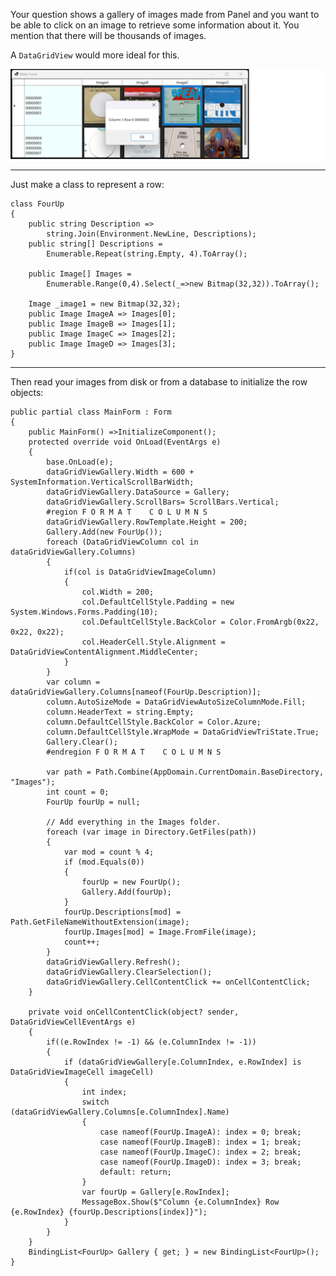 Your question shows a gallery of images made from Panel and you want to be able to click on an image to retrieve some information about it. You mention that there will be thousands of images. 

A `DataGridView` would more ideal for this. 

![screenshot](https://github.com/IVSoftware/dgv-music-record-store-gallery/blob/master/dgv-music-record-store-gallery/Screenshots/screenshot.png)

***
Just make a class to represent a row:

    class FourUp
    {
        public string Description =>
            string.Join(Environment.NewLine, Descriptions);
        public string[] Descriptions =
            Enumerable.Repeat(string.Empty, 4).ToArray();

        public Image[] Images = 
            Enumerable.Range(0,4).Select(_=>new Bitmap(32,32)).ToArray();

        Image _image1 = new Bitmap(32,32);
        public Image ImageA => Images[0];
        public Image ImageB => Images[1];
        public Image ImageC => Images[2];
        public Image ImageD => Images[3];
    }

***
Then read your images from disk or from a database to initialize the row objects:

    public partial class MainForm : Form
    {
        public MainForm() =>InitializeComponent();
        protected override void OnLoad(EventArgs e)
        {
            base.OnLoad(e);
            dataGridViewGallery.Width = 600 + SystemInformation.VerticalScrollBarWidth;
            dataGridViewGallery.DataSource = Gallery;
            dataGridViewGallery.ScrollBars= ScrollBars.Vertical;
            #region F O R M A T    C O L U M N S
            dataGridViewGallery.RowTemplate.Height = 200;
            Gallery.Add(new FourUp());
            foreach (DataGridViewColumn col in dataGridViewGallery.Columns)
            {
                if(col is DataGridViewImageColumn)
                {
                    col.Width = 200;
                    col.DefaultCellStyle.Padding = new System.Windows.Forms.Padding(10);
                    col.DefaultCellStyle.BackColor = Color.FromArgb(0x22, 0x22, 0x22);
                    col.HeaderCell.Style.Alignment = DataGridViewContentAlignment.MiddleCenter;
                }
            }
            var column = dataGridViewGallery.Columns[nameof(FourUp.Description)];
            column.AutoSizeMode = DataGridViewAutoSizeColumnMode.Fill;
            column.HeaderText = string.Empty;
            column.DefaultCellStyle.BackColor = Color.Azure;
            column.DefaultCellStyle.WrapMode = DataGridViewTriState.True;  
            Gallery.Clear();
            #endregion F O R M A T    C O L U M N S

            var path = Path.Combine(AppDomain.CurrentDomain.BaseDirectory, "Images");
            int count = 0;
            FourUp fourUp = null;

            // Add everything in the Images folder.
            foreach (var image in Directory.GetFiles(path))
            {
                var mod = count % 4;
                if (mod.Equals(0))
                {
                    fourUp = new FourUp();
                    Gallery.Add(fourUp);
                }
                fourUp.Descriptions[mod] = Path.GetFileNameWithoutExtension(image);
                fourUp.Images[mod] = Image.FromFile(image);
                count++;
            }
            dataGridViewGallery.Refresh();
            dataGridViewGallery.ClearSelection();
            dataGridViewGallery.CellContentClick += onCellContentClick;
        }

        private void onCellContentClick(object? sender, DataGridViewCellEventArgs e)
        {
            if((e.RowIndex != -1) && (e.ColumnIndex != -1))
            {
                if (dataGridViewGallery[e.ColumnIndex, e.RowIndex] is DataGridViewImageCell imageCell)
                {
                    int index;
                    switch (dataGridViewGallery.Columns[e.ColumnIndex].Name)
                    {
                        case nameof(FourUp.ImageA): index = 0; break;
                        case nameof(FourUp.ImageB): index = 1; break;
                        case nameof(FourUp.ImageC): index = 2; break;
                        case nameof(FourUp.ImageD): index = 3; break;
                        default: return;
                    }
                    var fourUp = Gallery[e.RowIndex];
                    MessageBox.Show($"Column {e.ColumnIndex} Row {e.RowIndex} {fourUp.Descriptions[index]}");
                }
            }
        }
        BindingList<FourUp> Gallery { get; } = new BindingList<FourUp>();
    }

